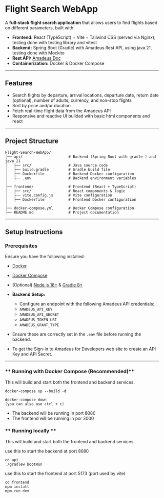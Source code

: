 #  Flight Search WebApp

A **full-stack flight search application** that allows users to find flights based on different parameters, built with:
- **Frontend:** React (TypeScript) + Vite + Tailwind CSS (served via Nginx), testing done with testing library and vitest
- **Backend:** Spring Boot (Gradle) with Amadeus Rest API, using java 21, testing done with Mockito
- **Rest API:** [Amadeus Doc](https://developers.amadeus.com/self-service/apis-docs/guides/developer-guides/quick-start/#video-tutorial)
- **Containerization:** Docker & Docker Compose

---

## Features
- Search flights by departure, arrival locations, departure date, return date (optional), number of adults, currency, and non-stop flights
- Sort by price and/or duration
- Fetch real-time flight data from the Amadeus API
- Responsive and reactive UI builded with basic html components and react

---

## Project Structure
```
Flight-Search-WebApp/
│── api/                     # Backend (Spring Boot with gradle ) and java 21
│   ├── src/                 # Java source code
│   ├── build.gradle         # Gradle build file
│   ├── Dockerfile           # Backend Docker configuration
│   ├── .env                 # Backend environment variables
│
│── frontend/                # Frontend (React + TypeScript)
│   ├── src/                 # React components & logic
│   ├── vite.config.js       # Vite configuration
│   ├── Dockerfile           # Frontend Docker configuration
│
│── docker-compose.yml       # Docker Compose configuration
│── README.md                # Project documentation
```

---

## Setup Instructions

### **Prerequisites**
Ensure you have the following installed:
- [Docker](https://www.docker.com/)
- [Docker Compose](https://docs.docker.com/compose/)
- (Optional) [Node.js 18+](https://nodejs.org/) & [Gradle 8+](https://gradle.org/)

- **Backend Setup:**  
  - Configure an endpoint with the following Amadeus API credentials:  
   - `AMADEUS_API_KEY`  
   - `AMADEUS_API_SECRET`  
   - `AMADEUS_TOKEN_URI`  
   - `AMADEUS_GRANT_TYPE`
 - Ensure these are correctly set in the `.env` file before running the backend.
 - To get the Sign-in to Amadeus for Developers web site to create an API Key and API Secret.

---

### ** Running with Docker Compose (Recommended)**
This will build and start both the frontend and backend services.

```command to build the docker compose and get it up running
docker-compose up --build -d
```
```command to bring it down
docker-compose down
(you can also use ctrl + c)
```
 - The backend will be running in port 8080
 - The frontend will be running in por 3000

### ** Running locally **
This will build and start both the frontend and backend services.

use this to start the backend at port 8080
``` 
cd api
./gradlew bootRun
```
use this to start the frontend at port 5173 (port used by vite)
```
cd frontend
npm install
npm run dev
```




